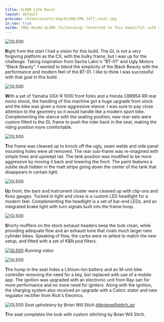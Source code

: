 ```yaml
---
title: GL500 Café Racer
layout: default
preview: /bikes/assets/img/GL500/IMG_1477_cover.jpg
in_nav: true
aside: 1982 Honda GL500 (Silverwing) Converted to this beautiful café racer.
---
```


![GL500](/bikes/assets/img/GL500/IMG_1927.jpg#border)

**R**ight from the start I had a vision for this build. The GL is not a very forgiving platform as the CX, with the bulky frame, but I was up for the challenge. Taking inspiration from Sacha Lakic's "BT-01" and Ugly Motors "Black Beauty". I wanted to blend the simplicity of the Black Beauty with the performance and modern feel of the BT-01. I like to think I was successful with that goal in this build.

![GL500](/bikes/assets/img/GL500/IMG_1928.jpg#border)

**W**ith a set of Yamaha GSX-R 1000 front forks and a Honda CBR954 RR rear mono shock, the handling of this machine got a huge upgrade from stock and the bike was given a more aggressive stance. I was sure to pay close attention to the geometry so it would handle like a modern sport bike. Complementing the stance with the seating position, new rear-sets were custom fitted to the GL frame to push the rider back in the seat, making the riding position more comfortable.

![GL500](/bikes/assets/img/GL500/IMG_1766.jpg#border)

**T**he frame was cleaned up to knock off the ugly, seam welds and side panel mounting holes were all removed. The rear sub-frame was re-imagined with simple lines and upswept tail. The tank position was modified to be more aggressive by moving it back and lowering the front. The paint features a subtle skull hidden in the matt stripe going down the center of the tank that disappears in certain light.

![GL500](/bikes/assets/img/GL500/IMG_1697.jpg#border)

**U**p front, the bars and instrument cluster were cleaned up with clip-ons and Koso gauges. Tucked in tight and close is a custom LED headlight for a modern feel. Complementing the headlight is a set of bar-end LEDs, and an integrated brake light with turn signals built into the frame hoop.

![GL500](/bikes/assets/img/GL500/IMG_1474.jpg#border)

**S**horty mufflers on the stock exhaust headers keep the look clean, while providing adequate flow and an exhaust tone that rivals much larger twin cylinder bikes. Speaking of flow, the carbs were re-jetted to match the new setup, and fitted with a set of K&N pod filters.

[![GL500](/bikes/assets/img/GL500/IMG_1477_cover_play.jpg#border)](/bikes/builds/honda-gl500-video "Listen to it run")
*Running video*

![GL500](/bikes/assets/img/GL500/IMG_7043.jpg#border)

**T**he hump in the seat hides a Lithium-Ion battery and an M-unit bike controller removing the need for a key, but replaced with use of a mobile app. The ignition was upgraded with an electronic unit from Ray-san for more performance and no more need for igniters. Along with the ignition, the charging system also received an upgrade with a Caltric stator and new regulator rectifier from Rick's Electrics.

![GL500](/bikes/assets/img/GL500/IMG_1556.jpg#border)
*Seat upholstery by Brian Will Stich [@brianwillstitch_az](https://www.instagram.com/brianwillstitch_az/)*

**T**he seat completes the look with custom stitching by Brian Will Stich.